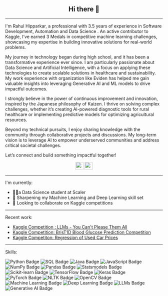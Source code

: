 <h2 align="center">Hi there 👋</h2>

---
I'm Rahul Hipparkar, a professional with 3.5 years of experience in Software Development, Automation and Data Science . An active contributor to Kaggle, I’ve earned 3 Medals in competitive machine learning challenges, showcasing my expertise in building innovative solutions for real-world problems.

My journey in technology began during high school, and it has been a transformative experience ever since. I am particularly passionate about Data Science and Artificial Intelligence, with a focus on applying these technologies to create scalable solutions in healthcare and sustainability. My work experience with organization like Eviden has helped me gain valuable insights into leveraging Generative AI and ML models to drive impactful outcomes.

I strongly believe in the power of continuous improvement and innovation, inspired by the Japanese philosophy of Kaizen. I thrive on solving complex challenges, whether it’s creating AI-powered diagnostic tools for rural healthcare or implementing predictive models for optimizing agricultural resources.

Beyond my technical pursuits, I enjoy sharing knowledge with the community through collaborative projects and discussions. My long-term vision is to leverage AI to empower underserved communities and address critical societal challenges.

Let’s connect and build something impactful together!


<p align=center>
<a href="https://www.kaggle.com/hipparkarrahul18"><img height="25" src="https://img.shields.io/badge/Kaggle-profile-%2320beff"></a>
<a href="https://www.linkedin.com/in/rahul-hipparkar-9b1b39112/"><img height="25" src="https://img.shields.io/badge/Linkedin-profile-%2320beff"></a>
</p>

---
I'm currently:
- 👩‍💻a Data Science student at Scaler
- 🌱 Sharpening my Machine Learning and Deep Learning skill set
- 👯 Looking to collaborate on Kaggle competitions
---
Recent work:
- <a href="https://www.kaggle.com/code/hipparkarrahul18/generating-essays-using-llms-gemma-2">Kaggle Competition : LLMs - You Can't Please Them All</a>
- <a href="https://www.kaggle.com/code/hipparkarrahul18/blood-glucose-prediction-using-deep-learning">Kaggle Competition: BrisT1D Blood Glucose Prediction Competition</a>
- <a href="https://www.kaggle.com/code/hipparkarrahul18/regression-of-used-car-prices">Kaggle Competiton: Regression of Used Car Prices</a>
---
Skills:

![Python Badge](https://img.shields.io/badge/Python-%2314354C.svg?style=for-the-badge&logo=python&logoColor=white)
![SQL Badge](https://img.shields.io/badge/SQL-%2300758F.svg?style=for-the-badge&logo=postgresql&logoColor=white)
![Java Badge](https://img.shields.io/badge/Java-%23ED8B00.svg?style=for-the-badge&logo=java&logoColor=white)
![JavaScript Badge](https://img.shields.io/badge/JavaScript-%23F7DF1E.svg?style=for-the-badge&logo=javascript&logoColor=black)
![NumPy Badge](https://img.shields.io/badge/NumPy-%23013243.svg?style=for-the-badge&logo=numpy&logoColor=white)
![Pandas Badge](https://img.shields.io/badge/Pandas-%23150458.svg?style=for-the-badge&logo=pandas&logoColor=white)
![Statsmodels Badge](https://img.shields.io/badge/Statsmodels-%23F37626.svg?style=for-the-badge&logo=python&logoColor=white)
![Scikit-learn Badge](https://img.shields.io/badge/Scikit--Learn-%23F7931E.svg?style=for-the-badge&logo=scikit-learn&logoColor=white)
![TensorFlow Badge](https://img.shields.io/badge/TensorFlow-%23FF6F00.svg?style=for-the-badge&logo=tensorflow&logoColor=white)
![Keras Badge](https://img.shields.io/badge/Keras-%23D00000.svg?style=for-the-badge&logo=keras&logoColor=white)
![PyTorch Badge](https://img.shields.io/badge/PyTorch-%23EE4C2C.svg?style=for-the-badge&logo=pytorch&logoColor=white)
![NLTK Badge](https://img.shields.io/badge/NLTK-%23009DFF.svg?style=for-the-badge&logo=python&logoColor=white)
![OpenCV Badge](https://img.shields.io/badge/OpenCV-%235C3EE8.svg?style=for-the-badge&logo=opencv&logoColor=white)
![Machine Learning Badge](https://img.shields.io/badge/Machine%20Learning-%23F7931E.svg?style=for-the-badge&logo=tensorflow&logoColor=white)
![Deep Learning Badge](https://img.shields.io/badge/Deep%20Learning-%230076D6.svg?style=for-the-badge&logo=pytorch&logoColor=white)
![LLMs Badge](https://img.shields.io/badge/LLMs-%2312100E.svg?style=for-the-badge&logo=openai&logoColor=white)
![Generative AI Badge](https://img.shields.io/badge/Generative%20AI-%23430098.svg?style=for-the-badge&logo=openai&logoColor=white)

